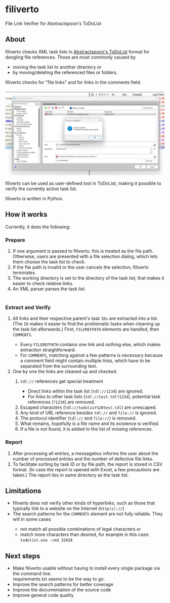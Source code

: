 # filiverto
File Link Verifier for Abstractspoon's ToDoList

## About

filiverto checks XML task lists in [Abstractspoon's ToDoList](https://github.com/abstractspoon/ToDoList_8.1) format for dangling file references. Those are most commonly caused by 
  - moving the task list to another directory or
  - by moving/deleting the referenced files or folders.
  
filiverto checks for "file links" and for links in the comments field.

![Screenshot of ToDoList preferences with filiverto set up as user-defined tool](https://github.com/schnodo/filiverto/blob/screenshots/filiverto_user-defined-tool.jpg)

filiverto can be used as user-defined tool in ToDoList, making it possible to verify the currently active task list.

filiverto is written in Python.

## How it works
Currently, it does the following:

### Prepare
<ol>
  <li>If one argument is passed to filiverto, this is treated as the file path. Otherwise, users are presented with a file selection dialog, which lets them choose the task list to check.</li>
  <li>If the file path is invalid or the user cancels the selection, filiverto terminates.</li>
  <li>The working directory is set to the directory of the task list; that makes it easier to check relative links.</li>
  <li>An XML parser parses the task list.</li><br>
</ol>

### Extract and Verify
<ol>
  <li>All links and their respective parent's task <code>IDs</code> are extracted into a list. (The <code>ID</code> makes it easier to find the problematic tasks when cleaning up the task list afterwards.) First, <code>FILEREFPATH</code> elements are handled, then <code>COMMENTS</code>.</li>
  <ul>
    <li>Every <code>FILEREFPATH</code> contains one link and nothing else, which makes extraction straightforward.</li>
    <li>For <code>COMMENTS</code>, matching against a few patterns is necessary because a comment field might contain multiple links, which have to be separated from the surrounding text.</li>
  </ul>
  <li>One by one the links are cleaned up and checked.</li>
  <ol>
    <li><code>tdl://</code> references get special treatment</li>
      <ul>
        <li>Direct links within the task list (<code>tdl://1234</code>) are ignored.</li>
        <li>For links to other task lists (<code>tdl://test.tdl?1234</code>), potential task references (<code>?1234</code>) are removed.</li>
      </ul>
    <li>Escaped characters (<code>tdl://todolist%20test.tdl</code>) are unescaped.</li>
    <li>Any kind of URL reference besides <code>tdl://</code> and <code>file://</code> is ignored.</li>    
    <li>The protocol identifier (<code>tdl://</code> and <code>file://</code>) is removed.</li>
    <li>What remains, hopefully is a file name and its existence is verified.</li>
    <li>If a file is not found, it is added to the list of missing references.</li>
  </ol>    
</ol>

### Report
<ol>
  <li>After processing all entries, a messagebox informs the user about the number of processed entries and the number of defective file links.</li>
  <li>To facilitate sorting by task ID or by file path, the report is stored in CSV format. (In case the report is opened with Excel, a few precautions are taken.) The report lies in same directory as the task list.</li>
</ol>

## Limitations
<ul>
  <li>filiverto does not verify other kinds of hyperlinks, such as those that typically link to a website on the Internet (<code>http(s)://</code>)</li>
  <li>The search patterns for the <code>COMMENTS</code> element are not fully reliable. They will in some cases</li>
  <ul>
    <li>not match all possible combinations of legal characters or</li>
    <li>match more characters than desired, for example in this case: <code>todolist.exe -cmd 32828</code></li>
  </ul>
</ul>

## Next steps
- Make filiverto usable without having to install every single package via the command line.<br/>requirements.txt seems to be the way to go.
- Improve the search patterns for better coverage
- Improve the documentation of the source code
- Improve general code quality
